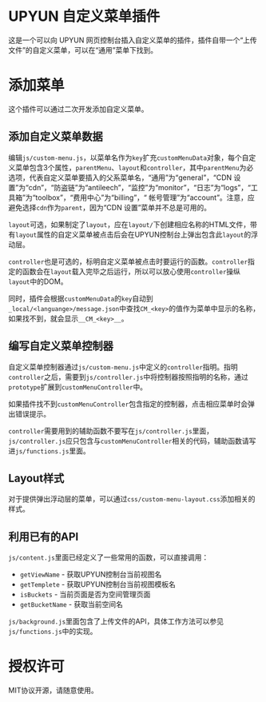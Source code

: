 # UPYUN 自定义菜单插件

这是一个可以向 UPYUN 网页控制台插入自定义菜单的插件，插件自带一个“上传文件”的自定义菜单，可以在“通用”菜单下找到。

# 添加菜单

这个插件可以通过二次开发添加自定义菜单。

## 添加自定义菜单数据

编辑`js/custom-menu.js`，以菜单名作为`key`扩充`customMenuData`对象，每个自定义菜单包含3个属性，`parentMenu`、`layout`和`controller`，其中`parentMenu`为必选项，代表自定义菜单要插入的父系菜单名，“通用”为“general”，“CDN 设置”为“cdn”，“防盗链”为“antileech”，“监控”为“monitor”，“日志”为“logs”，“工具箱”为“toolbox”，“费用中心”为“billing”，“
帐号管理”为“account”。注意，应避免选择`cdn`作为`parent`，因为“CDN 设置”菜单并不总是可用的。

`layout`可选，如果制定了`layout`，应在`layout/`下创建相应名称的HTML文件，带有`layout`属性的自定义菜单被点击后会在UPYUN控制台上弹出包含此`layout`的浮动层。

`controller`也是可选的，标明自定义菜单被点击时要运行的函数。`controller`指定的函数会在`layout`载入完毕之后运行，所以可以放心使用`controller`操纵`layout`中的DOM。

同时，插件会根据`customMenuData`的`key`自动到`_local/<languange>/message.json`中查找`CM_<key>`的值作为菜单中显示的名称，如果找不到，就会显示`__CM_<key>__`。

## 编写自定义菜单控制器

自定义菜单控制器通过`js/custom-menu.js`中定义的`controller`指明。指明`controller`之后，需要到`js/controller.js`中将控制器按照指明的名称，通过`prototype`扩展到`customMenuController`中。

如果插件找不到`customMenuController`包含指定的控制器，点击相应菜单时会弹出错误提示。

`controller`需要用到的辅助函数不要写在`js/controller.js`里面，`js/controller.js`应只包含与`customMenuController`相关的代码，辅助函数请写进`js/functions.js`里面。

## Layout样式

对于提供弹出浮动层的菜单，可以通过`css/custom-menu-layout.css`添加相关的样式。

## 利用已有的API

`js/content.js`里面已经定义了一些常用的函数，可以直接调用：

* `getViewName` - 获取UPYUN控制台当前视图名
* `getTemplete` - 获取UPYUN控制台当前视图模板名
* `isBuckets` - 当前页面是否为空间管理页面
* `getBucketName` - 获取当前空间名

`js/background.js`里面包含了上传文件的API，具体工作方法可以参见`js/functions.js`中的实现。

# 授权许可

MIT协议开源，请随意使用。